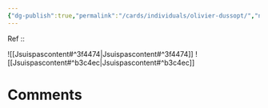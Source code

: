 ```yaml
---
{"dg-publish":true,"permalink":"/cards/individuals/olivier-dussopt/","noteIcon":"","created":"2023-04-05T10:20:58.464+02:00","updated":"2023-04-05T12:30:00.013+02:00"}
---
```


Ref :: 

![[Jsuispascontent#^3f4474\|Jsuispascontent#^3f4474]]
![[Jsuispascontent#^b3c4ec\|Jsuispascontent#^b3c4ec]]



# Comments
<script src="https://utteranc.es/client.js"
        repo="Heart4sides/Comment_Section"
        issue-term="pathname"
        theme="gruvbox-dark"
        crossorigin="anonymous"
        async>
</script>